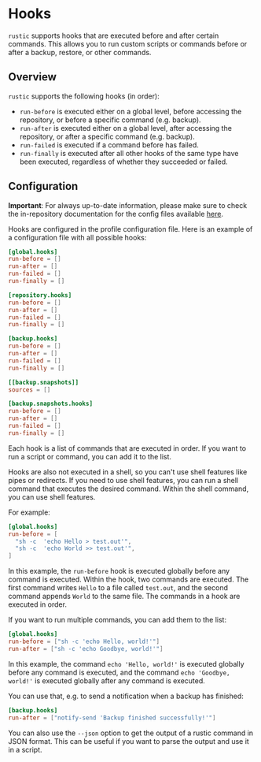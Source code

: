 # Hooks

`rustic` supports hooks that are executed before and after certain commands.
This allows you to run custom scripts or commands before or after a backup,
restore, or other commands.

## Overview

`rustic` supports the following hooks (in order):

- `run-before` is executed either on a global level, before accessing the
  repository, or before a specific command (e.g. backup).
- `run-after` is executed either on a global level, after accessing the
  repository, or after a specific command (e.g. backup).
- `run-failed` is executed if a command before has failed.
- `run-finally` is executed after all other hooks of the same type have been
  executed, regardless of whether they succeeded or failed.

## Configuration

**Important**: For always up-to-date information, please make sure to check the
in-repository documentation for the config files available
[here](https://github.com/rustic-rs/rustic/blob/main/config/README.md).

Hooks are configured in the profile configuration file. Here is an example of a
configuration file with all possible hooks:

```toml
[global.hooks]
run-before = []
run-after = []
run-failed = []
run-finally = []

[repository.hooks]
run-before = []
run-after = []
run-failed = []
run-finally = []

[backup.hooks]
run-before = []
run-after = []
run-failed = []
run-finally = []

[[backup.snapshots]]
sources = []

[backup.snapshots.hooks]
run-before = []
run-after = []
run-failed = []
run-finally = []
```

Each hook is a list of commands that are executed in order. If you want to run a
script or command, you can add it to the list.

Hooks are also not executed in a shell, so you can't use shell features like
pipes or redirects. If you need to use shell features, you can run a shell
command that executes the desired command. Within the shell command, you can use
shell features.

For example:

```toml
[global.hooks]
run-before = [
  "sh -c  'echo Hello > test.out'",
  "sh -c  'echo World >> test.out'",
]
```

In this example, the `run-before` hook is executed globally before any command
is executed. Within the hook, two commands are executed. The first command
writes `Hello` to a file called `test.out`, and the second command appends
`World` to the same file. The commands in a hook are executed in order.

If you want to run multiple commands, you can add them to the list:

```toml
[global.hooks]
run-before = ["sh -c 'echo Hello, world!'"]
run-after = ["sh -c 'echo Goodbye, world!'"]
```

In this example, the command `echo 'Hello, world!'` is executed globally before
any command is executed, and the command `echo 'Goodbye, world!'` is executed
globally after any command is executed.

You can use that, e.g. to send a notification when a backup has finished:

```toml
[backup.hooks]
run-after = ["notify-send 'Backup finished successfully!'"]
```

You can also use the `--json` option to get the output of a rustic command in
JSON format. This can be useful if you want to parse the output and use it in a
script.
